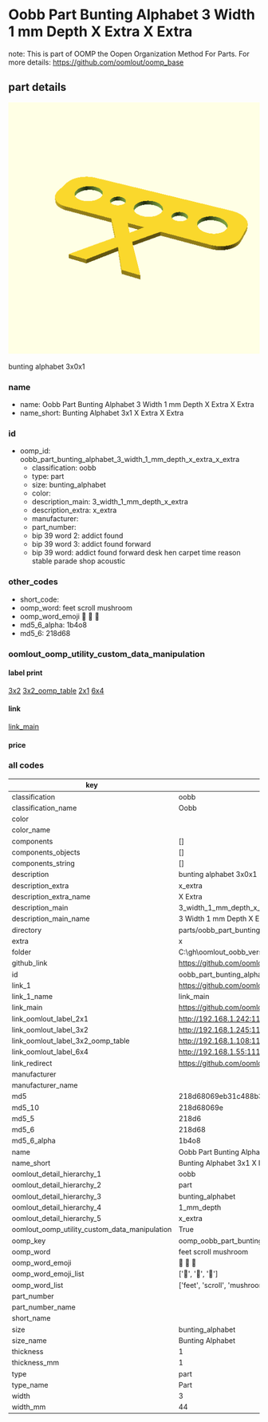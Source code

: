 # Oobb Part Bunting Alphabet 3 Width 1 mm Depth X Extra X Extra  

note: This is part of OOMP the Oopen Organization Method For Parts. For more details: https://github.com/oomlout/oomp_base

##  part details
  

[![](3dpr.png)](3dpr.png)

bunting alphabet 3x0x1



### name
* name: Oobb Part Bunting Alphabet 3 Width 1 mm Depth X Extra X Extra
* name_short: Bunting Alphabet 3x1 X Extra X Extra
### id
* oomp_id: oobb_part_bunting_alphabet_3_width_1_mm_depth_x_extra_x_extra
  * classification: oobb
  * type: part
  * size: bunting_alphabet
  * color: 
  * description_main: 3_width_1_mm_depth_x_extra
  * description_extra: x_extra
  * manufacturer: 
  * part_number: 
  * bip 39 word 2: addict found
  * bip 39 word 3: addict found forward
  * bip 39 word: addict found forward desk hen carpet time reason stable parade shop acoustic

### other_codes
* short_code: 
* oomp_word: feet scroll mushroom
* oomp_word_emoji :feet: :scroll: :mushroom:
* md5_6_alpha: 1b4o8
* md5_6: 218d68






### oomlout_oomp_utility_custom_data_manipulation
#### label print
[3x2](http://192.168.1.245:1112/?label=oomp%201b4o8)
[3x2_oomp_table](http://192.168.1.108:1112/?label=oomp%201b4o8)
[2x1](http://192.168.1.242:1112/?label=oomp%201b4o8)
[6x4](http://192.168.1.55:1112/?label=oomp%201b4o8)    

#### link

[link_main](https://github.com/oomlout/oomlout_oobb_version_4_generated_parts/tree/main/navigation_oomp/oobb/part/bunting_alphabet/3_width_1_mm_depth_x_extra/x_extra/part)                              

#### price







### all codes 
| key | value |  
| --- | --- |  
| classification | oobb |  
| classification_name | Oobb |  
| color |  |  
| color_name |  |  
| components | [] |  
| components_objects | [] |  
| components_string | [] |  
| description | bunting alphabet 3x0x1 |  
| description_extra | x_extra |  
| description_extra_name | X Extra |  
| description_main | 3_width_1_mm_depth_x_extra |  
| description_main_name | 3 Width 1 mm Depth X Extra |  
| directory | parts/oobb_part_bunting_alphabet_3_width_1_mm_depth_x_extra_x_extra |  
| extra | x |  
| folder | C:\gh\oomlout_oobb_version_4_generated_parts\parts\oobb_part_bunting_alphabet_3_width_1_mm_depth_x_extra_x_extra |  
| github_link | https://github.com/oomlout/oomlout_oomp_part_src/tree/main/parts/oobb_part_bunting_alphabet_3_width_1_mm_depth_x_extra_x_extra |  
| id | oobb_part_bunting_alphabet_3_width_1_mm_depth_x_extra_x_extra |  
| link_1 | https://github.com/oomlout/oomlout_oobb_version_4_generated_parts/tree/main/navigation_oomp/oobb/part/bunting_alphabet/3_width_1_mm_depth_x_extra/x_extra/part |  
| link_1_name | link_main |  
| link_main | https://github.com/oomlout/oomlout_oobb_version_4_generated_parts/tree/main/navigation_oomp/oobb/part/bunting_alphabet/3_width_1_mm_depth_x_extra/x_extra/part |  
| link_oomlout_label_2x1 | http://192.168.1.242:1112/?label=oomp%201b4o8 |  
| link_oomlout_label_3x2 | http://192.168.1.245:1112/?label=oomp%201b4o8 |  
| link_oomlout_label_3x2_oomp_table | http://192.168.1.108:1112/?label=oomp%201b4o8 |  
| link_oomlout_label_6x4 | http://192.168.1.55:1112/?label=oomp%201b4o8 |  
| link_redirect | https://github.com/oomlout/oomlout_oobb_version_4_generated_parts/tree/main/parts/oobb_bunting_alphabet_03_01_ex_x |  
| manufacturer |  |  
| manufacturer_name |  |  
| md5 | 218d68069eb31c488b3593beb797081a |  
| md5_10 | 218d68069e |  
| md5_5 | 218d6 |  
| md5_6 | 218d68 |  
| md5_6_alpha | 1b4o8 |  
| name | Oobb Part Bunting Alphabet 3 Width 1 mm Depth X Extra X Extra |  
| name_short | Bunting Alphabet 3x1 X Extra X Extra |  
| oomlout_detail_hierarchy_1 | oobb |  
| oomlout_detail_hierarchy_2 | part |  
| oomlout_detail_hierarchy_3 | bunting_alphabet |  
| oomlout_detail_hierarchy_4 | 1_mm_depth |  
| oomlout_detail_hierarchy_5 | x_extra |  
| oomlout_oomp_utility_custom_data_manipulation | True |  
| oomp_key | oomp_oobb_part_bunting_alphabet_3_width_1_mm_depth_x_extra_x_extra |  
| oomp_word | feet scroll mushroom |  
| oomp_word_emoji | :feet: :scroll: :mushroom: |  
| oomp_word_emoji_list | [':feet:', ':scroll:', ':mushroom:'] |  
| oomp_word_list | ['feet', 'scroll', 'mushroom'] |  
| part_number |  |  
| part_number_name |  |  
| short_name |  |  
| size | bunting_alphabet |  
| size_name | Bunting Alphabet |  
| thickness | 1 |  
| thickness_mm | 1 |  
| type | part |  
| type_name | Part |  
| width | 3 |  
| width_mm | 44 |  
